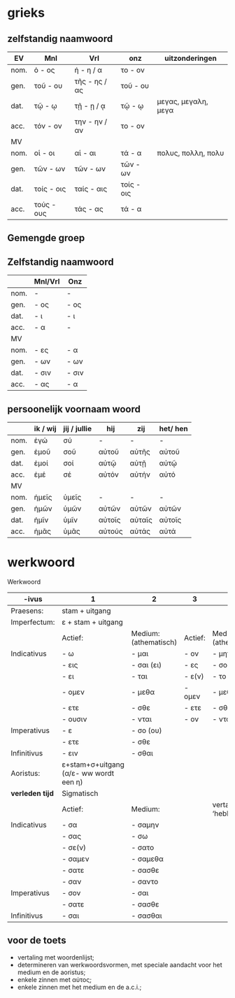 # grieks

## zelfstandig naamwoord

| EV  | Mnl       | Vrl           | onz        | uitzonderingen      |
|-----|-----------|---------------|------------|---------------------|
| nom.|	ὁ 	- ος  | ἡ	- η / α	  |	το	- ον   |                     |
| gen.|	τοῦ	- ου  | τῆς	- ης / ας |	τοῦ	- ου   |                     |
| dat.|	τῷ	- ῳ	  | τῇ	- ῃ / ᾳ	  |	τῷ	- ῳ	   | μεγας, μεγαλη, μεγα |
| acc.|	τόν	- ον  | την	- ην / αν |	το	- ον   |                     |
| MV  |           |               |            |                     |
| nom.|	οἱ	- οι  | αἱ	- αι      | τά	- α	   | πολυς, πολλη, πολυ  |
| gen.|	τῶν	- ων  | τῶν	- ων      | τῶν	- ων   |                     |
| dat.|	τοίς - οις|	ταίς - αις    |	τοίς - οις |                     |
| acc.|	τούς - ους|	τάς	- ας      | τά	- α	   |                     |

## Gemengde groep  
## Zelfstandig naamwoord	 

 

|       | Mnl/Vrl   |	Onz	 |
|-------|-----------|--------|
|nom.	|	-	    |	-	 |
|gen.	|	- ος	|	- ος |		 
|dat.	|	- ι		|- ι	 |
|acc.	|	- α		|-		 |
| MV
|nom.	|	- ες	|	- α	 |
|gen.	|	- ων	|	- ων |	 
|dat.	|	- σιν	|	- σιν|
|acc.	|	- ας	|	- α	 |

## persoonelijk voornaam woord

|     | ik / wij | jij / jullie | hij    | zij 	  | het/ hen |
|-----|----------|--------------|--------|--------|----------|
|nom. |	ἐγώ      | σύ           | -      | -      | -        | 
|gen. | ἐμοῦ     | σοῦ          | αὐτοῦ  | αὐτῆς  | αὐτοῦ    | 
|dat. |	ἐμοί     | σοί          | αὐτῷ   | αὐτῇ   | αὐτῷ     | 
|acc. |	ἐμέ	     | σέ           | αὐτόν  | αὐτήν  | αὐτό     | 
|MV
|nom. | ἡμεῖς	 | ὑμεῖς		| -		 | -	  | -        |
|gen. | ἡμῶν	 | ὑμῶν		    | αὐτῶν	 | αὐτῶν  | αὐτῶν    |
|dat. | ἡμῖν	 | ὑμῖν		    | αὐτοῖς | αὐταῖς | αὐτοῖς   |
|acc. | ἡμᾶς	 | ὑμᾶς		    | αὐτούς | αὐτάς  | αὐτά     |


# werkwoord

Werkwoord 

| -ivus        | 1         | 2                      | 3      | 4                     |
|--------------|-----------|------------------------|--------|-----------------------|
| Praesens:    | stam + uitgang |                   |        |                       |		
| Imperfectum: | ε + stam + uitgang |               |        |                       | 
|              | Actief:   | Medium: (athematisch)	|Actief: |	Medium: (athematisch)|
| Indicativus  | - ω	   | - μαι		            | - ον	 | - μην                 | 
|              | - εις 	   | - σαι (ει)             | - ες	 | - σο (ου)             |
|              | - ει	   | - ται		            | - ε(ν) | - το                  |
|              | - ομεν	   | - μεθα	                | - ομεν | - μεθα                |   
|              | - ετε 	   | - σθε		            | - ετε  | - σθε                 |
|              | - ουσιν   | - νται	                | - ον   | - ντο                 |
| Imperativus  | - ε       | - σο (ου)              |        |                       |
|              | - ετε	   | - σθε                  |        |                       |
| Infinitivus  | - ειν     | - σθαι                 |        |                       |
| Aoristus:    | ε+stam+σ+uitgang (α/ε- ww wordt een η) |  | |                       |
|**verleden tijd**| Sigmatisch|                     |        |                       |
|              | Actief:   | Medium:                |        | vertalen met ‘hebben’ |
| Indicativus  | - σα	   | - σαμην	            |        |                       |
|              | - σας	   | - σω	                |	     |                       |
|              | - σε(ν)   | - σατο                 |		 |                       |
|              | - σαμεν   | - σαμεθα	            |        |                       |
|              | - σατε	   | - σασθε	            |        |                       |
|              | - σαν	   | - σαντο	            |        |                       |
| Imperativus  | - σον     | - σαι                  |        |                       |
|              | - σατε    | - σασθε	            |        |                       | 
| Infinitivus  | - σαι     | - σασθαι               |        |                       |	 

## voor de toets

- vertaling met woordenlijst;
- determineren van werkwoordsvormen, met speciale aandacht voor het medium en de aoristus;
- enkele zinnen met αὐτος;
- enkele zinnen met het medium en de a.c.i.;